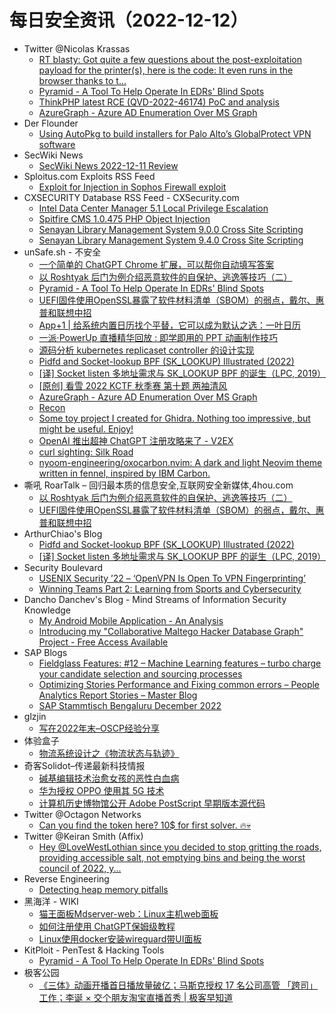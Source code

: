 # 每日安全资讯（2022-12-12）

- Twitter @Nicolas Krassas
  - [RT blasty: Got quite a few questions about the post-exploitation payload for the printer(s), here is the code: It even runs in the browser thanks to t...](https://twitter.com/bl4sty/status/1601961997209403392)
  - [Pyramid - A Tool To Help Operate In EDRs' Blind Spots](https://twitter.com/Dinosn/status/1601932370529091584)
  - [ThinkPHP latest RCE (QVD-2022-46174) PoC and analysis](https://twitter.com/Dinosn/status/1601833949239873536)
  - [AzureGraph - Azure AD Enumeration Over MS Graph](https://twitter.com/Dinosn/status/1601833637775020032)
- Der Flounder
  - [Using AutoPkg to build installers for Palo Alto’s GlobalProtect VPN software](https://derflounder.wordpress.com/2022/12/11/using-autopkg-to-build-installers-for-palo-altos-globalprotect-vpn-software/)
- SecWiki News
  - [SecWiki News 2022-12-11 Review](http://www.sec-wiki.com/?2022-12-11)
- Sploitus.com Exploits RSS Feed
  - [Exploit for Injection in Sophos Firewall exploit](https://sploitus.com/exploit?id=7607438C-C231-51CD-8B12-03231D93062B&utm_source=rss&utm_medium=rss)
- CXSECURITY Database RSS Feed - CXSecurity.com
  - [Intel Data Center Manager 5.1 Local Privilege Escalation](https://cxsecurity.com/issue/WLB-2022120027)
  - [Spitfire CMS 1.0.475 PHP Object Injection](https://cxsecurity.com/issue/WLB-2022120026)
  - [Senayan Library Management System 9.0.0 Cross Site Scripting](https://cxsecurity.com/issue/WLB-2022120025)
  - [Senayan Library Management System 9.4.0 Cross Site Scripting](https://cxsecurity.com/issue/WLB-2022120024)
- unSafe.sh - 不安全
  - [一个简单的 ChatGPT Chrome 扩展，可以帮你自动填写答案](https://buaq.net/go-139545.html)
  - [以 Roshtyak 后门为例介绍恶意软件的自保护、逃逸等技巧（二）](https://buaq.net/go-139543.html)
  - [Pyramid - A Tool To Help Operate In EDRs' Blind Spots](https://buaq.net/go-139546.html)
  - [UEFI固件使用OpenSSL暴露了软件材料清单（SBOM）的弱点，戴尔、惠普和联想中招](https://buaq.net/go-139544.html)
  - [App+1 | 给系统内置日历找个平替，它可以成为默认之选：一叶日历](https://buaq.net/go-139536.html)
  - [一派·PowerUp 直播精华回放 : 即学即用的 PPT 动画制作技巧](https://buaq.net/go-139537.html)
  - [源码分析 kubernetes replicaset controller 的设计实现](https://buaq.net/go-139517.html)
  - [Pidfd and Socket-lookup BPF (SK_LOOKUP) Illustrated (2022)](https://buaq.net/go-139522.html)
  - [[译] Socket listen 多地址需求与 SK_LOOKUP BPF 的诞生（LPC, 2019）](https://buaq.net/go-139523.html)
  - [[原创] 看雪 2022 KCTF 秋季赛 第十题 两袖清风](https://buaq.net/go-139518.html)
  - [AzureGraph - Azure AD Enumeration Over MS Graph](https://buaq.net/go-139489.html)
  - [Recon](https://buaq.net/go-139488.html)
  - [Some toy project I created for Ghidra. Nothing too impressive, but might be useful. Enjoy!](https://buaq.net/go-139486.html)
  - [OpenAI 推出超神 ChatGPT 注册攻略来了 - V2EX](https://buaq.net/go-139480.html)
  - [curl sighting: Silk Road](https://buaq.net/go-139487.html)
  - [nyoom-engineering/oxocarbon.nvim: A dark and light Neovim theme written in fennel, inspired by IBM Carbon.](https://buaq.net/go-139473.html)
- 嘶吼 RoarTalk – 回归最本质的信息安全,互联网安全新媒体,4hou.com
  - [以 Roshtyak 后门为例介绍恶意软件的自保护、逃逸等技巧（二）](https://www.4hou.com/posts/mX9E)
  - [UEFI固件使用OpenSSL暴露了软件材料清单（SBOM）的弱点，戴尔、惠普和联想中招](https://www.4hou.com/posts/VZMo)
- ArthurChiao's Blog
  - [Pidfd and Socket-lookup BPF (SK_LOOKUP) Illustrated (2022)](https://arthurchiao.github.io/blog/pidfd-and-socket-lookup-bpf-illustrated/)
  - [[译] Socket listen 多地址需求与 SK_LOOKUP BPF 的诞生（LPC, 2019）](https://arthurchiao.github.io/blog/birth-of-sk-lookup-bpf-zh/)
- Security Boulevard
  - [USENIX Security ’22 – ‘OpenVPN Is Open To VPN Fingerprinting’](https://securityboulevard.com/2022/12/usenix-security-22-openvpn-is-open-to-vpn-fingerprinting/)
  - [Winning Teams Part 2: Learning from Sports and Cybersecurity](https://securityboulevard.com/2022/12/winning-teams-part-2-learning-from-sports-and-cybersecurity/)
- Dancho Danchev's Blog - Mind Streams of Information Security Knowledge
  - [My Android Mobile Application - An Analysis](https://ddanchev.blogspot.com/2022/12/my-android-mobile-application-analysis.html)
  - [Introducing my "Collaborative Maltego Hacker Database Graph" Project - Free Access Available](https://ddanchev.blogspot.com/2022/12/introducing-my-collaborative-maltego.html)
- SAP Blogs
  - [Fieldglass Features: #12 – Machine Learning features – turbo charge your candidate selection and sourcing processes](https://blogs.sap.com/2022/12/11/fieldglass-features-12-machine-learning-features-turbo-charge-your-candidate-selection-and-sourcing-processes/)
  - [Optimizing Stories Performance and Fixing common errors – People Analytics Report Stories – Master Blog](https://blogs.sap.com/2022/12/11/optimizing-stories-performance-and-fixing-common-errors-people-analytics-report-stories-master-blog/)
  - [SAP Stammtisch Bengaluru December 2022](https://blogs.sap.com/2022/12/11/sap-stammtisch-bengaluru-december-2022/)
- glzjin
  - [写在2022年末–OSCP经验分享](https://www.zhaoj.in/read-8149.html)
- 体验盒子
  - [物流系统设计之《物流状态与轨迹》](https://www.uedbox.com/post/68665/)
- 奇客Solidot–传递最新科技情报
  - [碱基编辑技术治愈女孩的恶性白血病](https://www.solidot.org/story?sid=73620)
  - [华为授权 OPPO 使用其 5G 技术](https://www.solidot.org/story?sid=73619)
  - [计算机历史博物馆公开 Adobe PostScript 早期版本源代码](https://www.solidot.org/story?sid=73618)
- Twitter @Octagon Networks
  - [Can you find the token here? 10$ for first solver. 🔥💀](https://twitter.com/OctagonNetworks/status/1602001091948089344)
- Twitter @Keiran Smith (Affix)
  - [Hey @LoveWestLothian since you decided to stop gritting the roads, providing accessible salt, not emptying bins and being the worst council of 2022, y...](https://twitter.com/cli/status/1601971570183913472)
- Reverse Engineering
  - [Detecting heap memory pitfalls](https://www.reddit.com/r/ReverseEngineering/comments/ziylo4/detecting_heap_memory_pitfalls/)
- 黑海洋 - WIKI
  - [猫王面板Mdserver-web：Linux主机web面板](https://blog.upx8.com/3051)
  - [如何注册使用 ChatGPT保姆级教程](https://blog.upx8.com/3148)
  - [Linux使用docker安装wireguard带UI面板](https://blog.upx8.com/3147)
- KitPloit - PenTest & Hacking Tools
  - [Pyramid - A Tool To Help Operate In EDRs' Blind Spots](http://www.kitploit.com/2022/12/pyramid-tool-to-help-operate-in-edrs.html)
- 极客公园
  - [《三体》动画开播首日播放量破亿；马斯克授权 17 名公司高管 「跨司」工作；李诞 × 交个朋友淘宝直播首秀 | 极客早知道](https://mp.weixin.qq.com/s?__biz=MTMwNDMwODQ0MQ==&mid=2652975441&idx=1&sn=ef944cfefe857f2951a7647753edf6a5&chksm=7e544ce74923c5f1c26b494d34c29daefcb433c7b8936d092744c24ab80ff7cc43f32810d2d2&scene=58&subscene=0#rd)
